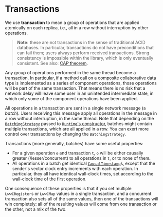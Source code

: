# Transactions

We use **transaction** to mean a group of operations that are applied atomically on each replica, i.e., all in a row without interruption by other operations.

> **Note:** these are not transactions in the sense of traditional ACID databases. In particular, transactions do not have preconditions that can fail them; users always perform received transactions. Strong consistency is impossible within the library, which is only eventually consistent. See also: [CAP theorem](https://en.wikipedia.org/wiki/CAP_theorem).

Any group of operations performed in the same thread become a transaction. In particular, if a method call on a composite collaborative data type is implemented as a series of component operations, those operations will be part of the same transaction. That means there is no risk that a network delay will leave some user in an unintended intermediate state, in which only some of the component operations have been applied.

All operations in a transaction are sent in a single network message (a _batch_). Users receiving this message apply all operations in the message in a row without interruption, in the same thread. Note that depending on the [`BatchingStrategy`](./typedoc/interfaces/BatchingStrategy.html) passed to [`Runtime`'s constructor](./typedoc/classes/Runtime.html#constructor), batches might contain multiple transactions, which are all applied in a row. You can exert more control over transactions by changing the `BatchingStrategy`.

Transactions (more generally, batches) have some useful properties:

- For a given operation `o` and transaction `t`, `o` will be either causally greater (/lesser/concurrent) to all operations in `t`, or to none of them.
- All operations in a batch get identical [`CausalTimestamp`](./typedoc/interfaces/CausalTimestamp.html)s, except that the sender's vector clock entry increments with each operation. In particular, they all have identical wall-clock times, set according to the wall-clock time of the first operation.

One consequence of these properties is that if you set multiple `LwwCRegister`s or `LwwCMap` values in a single transaction, and a concurrent transaction also sets all of the same values, then one of the transactions will win completely: all of the resulting values will come from one transaction or the other, not a mix of the two.

<!-- TODO: optimizations (see blurb in BatchingStrategy). In particular mention name compression. Eventually that will go in internals.md, so users can predict exactly the effect of changes like shorter child names. -->
